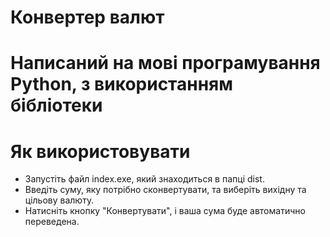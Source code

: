 # Конвертер валют


# Написаний на мові програмування Python, з використанням бібліотеки


# Як використовувати
* Запустіть файл index.exe, який знаходиться в папці dist.
* Введіть суму, яку потрібно сконвертувати, та виберіть вихідну та цільову валюту.
* Натисніть кнопку "Конвертувати", і ваша сума буде автоматично переведена.
